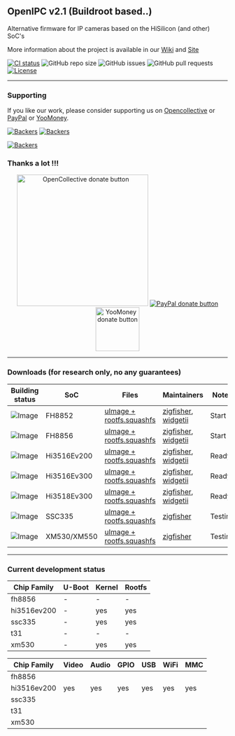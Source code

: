 ## OpenIPC v2.1 (Buildroot based..)

Alternative firmware for IP cameras based on the HiSilicon (and other) SoC's

More information about the project is available in our [Wiki](https://github.com/OpenIPC/openipc-2.1/wiki) and [Site](https://openipc.org)

[![CI status](https://img.shields.io/github/downloads/OpenIPC/openipc-2.1/total.svg)](https://github.com/OpenIPC/openipc-2.1/releases)
![GitHub repo size](https://img.shields.io/github/repo-size/OpenIPC/openipc-2.1)
![GitHub issues](https://img.shields.io/github/issues/OpenIPC/openipc-2.1)
![GitHub pull requests](https://img.shields.io/github/issues-pr/OpenIPC/openipc-2.1)
[![License](https://img.shields.io/github/license/OpenIPC/openipc-2.1)](https://opensource.org/licenses/MIT)

-----

### Supporting

If you like our work, please consider supporting us on [Opencollective](https://opencollective.com/openipc/contribute/backer-14335/checkout) or [PayPal](https://www.paypal.com/donate/?hosted_button_id=C6F7UJLA58MBS) or [YooMoney](https://openipc.org/donation/yoomoney.html). 

[![Backers](https://opencollective.com/openipc/tiers/backer/badge.svg?label=backer&color=brightgreen)](https://opencollective.com/openipc)
[![Backers](https://opencollective.com/openipc/tiers/badge.svg)](https://opencollective.com/openipc)

[![Backers](https://opencollective.com/openipc/tiers/backer.svg?avatarHeight=36)](https://opencollective.com/openipc#support)

### Thanks a lot !!!

<p align="center">
<a href="https://opencollective.com/openipc/contribute/backer-14335/checkout" target="_blank"><img src="https://opencollective.com/webpack/donate/button@2x.png?color=blue" width="300" alt="OpenCollective donate button" /></a>
<a href="https://www.paypal.com/donate/?hosted_button_id=C6F7UJLA58MBS"><img src="https://www.paypalobjects.com/en_US/IT/i/btn/btn_donateCC_LG.gif" alt="PayPal donate button" /> </a>
<a href="https://openipc.org/donation/yoomoney.html"><img src="https://yoomoney.ru/transfer/balance-informer/balance?id=596194605&key=291C29A811B500D7" width="100" alt="YooMoney donate button" /> </a>
</p>

-----

### Downloads (for research only, no any guarantees)

| Building status |    SoC    | Files    | Maintainers | Notes |
|-----------------|-----------|----------|-------------|-------|
|![Image](https://github.com/OpenIPC/openipc-2.1/actions/workflows/fh8852_images.yml/badge.svg)|FH8852|[uImage + rootfs.squashfs](https://github.com/OpenIPC/openipc-2.1/releases/download/latest/openipc.fh8852-br.tgz)|[zigfisher](https://github.com/ZigFisher), [widgetii](https://github.com/widgetii)| Start |
|![Image](https://github.com/OpenIPC/openipc-2.1/actions/workflows/fh8856_images.yml/badge.svg)|FH8856|[uImage + rootfs.squashfs](https://github.com/OpenIPC/openipc-2.1/releases/download/latest/openipc.fh8856-br.tgz)|[zigfisher](https://github.com/ZigFisher), [widgetii](https://github.com/widgetii)| Start |
|![Image](https://github.com/OpenIPC/openipc-2.1/actions/workflows/hi3516ev200_images.yml/badge.svg)|Hi3516Ev200|[uImage + rootfs.squashfs](https://github.com/OpenIPC/openipc-2.1/releases/download/latest/openipc.hi3516ev200-br.tgz)|[zigfisher](https://github.com/ZigFisher), [widgetii](https://github.com/widgetii)| Ready |
|![Image](https://github.com/OpenIPC/openipc-2.1/actions/workflows/hi3516ev300_images.yml/badge.svg)|Hi3516Ev300|[uImage + rootfs.squashfs](https://github.com/OpenIPC/openipc-2.1/releases/download/latest/openipc.hi3516ev300-br.tgz)|[zigfisher](https://github.com/ZigFisher), [widgetii](https://github.com/widgetii)| Ready |
|![Image](https://github.com/OpenIPC/openipc-2.1/actions/workflows/hi3518ev300_images.yml/badge.svg)|Hi3518Ev300|[uImage + rootfs.squashfs](https://github.com/OpenIPC/openipc-2.1/releases/download/latest/openipc.hi3518ev300-br.tgz)|[zigfisher](https://github.com/ZigFisher), [widgetii](https://github.com/widgetii)| Ready |
|![Image](https://github.com/OpenIPC/openipc-2.1/actions/workflows/ssc335_images.yml/badge.svg)|SSC335|[uImage + rootfs.squashfs](https://github.com/OpenIPC/openipc-2.1/releases/download/latest/openipc.ssc335-br.tgz)|[zigfisher](https://github.com/ZigFisher)| Testing |
|![Image](https://github.com/OpenIPC/openipc-2.1/actions/workflows/xm530_images.yml/badge.svg)|XM530/XM550|[uImage + rootfs.squashfs](https://github.com/OpenIPC/openipc-2.1/releases/download/latest/openipc.xm530-br.tgz)|[zigfisher](https://github.com/ZigFisher)| Testing |

-----

### Current development status

| Chip Family | U-Boot | Kernel | Rootfs |
|-------------|--------|--------|--------|
| fh8856      |  -     |  -     |  -     |
| hi3516ev200 |  -     |  yes   |  yes   |
| ssc335      |  -     |  yes   |  yes   |
| t31         |  -     |  -     |  -     |
| xm530       |  -     |  yes   |  yes   |


| Chip Family | Video | Audio | GPIO  | USB   | WiFi  | MMC   |
|-------------|-------|-------|-------|-------|-------|-------|
| fh8856      |
| hi3516ev200 |  yes  |  yes  |  yes  |  yes  |  yes  |  yes  |
| ssc335      |
| t31         |
| xm530       |

